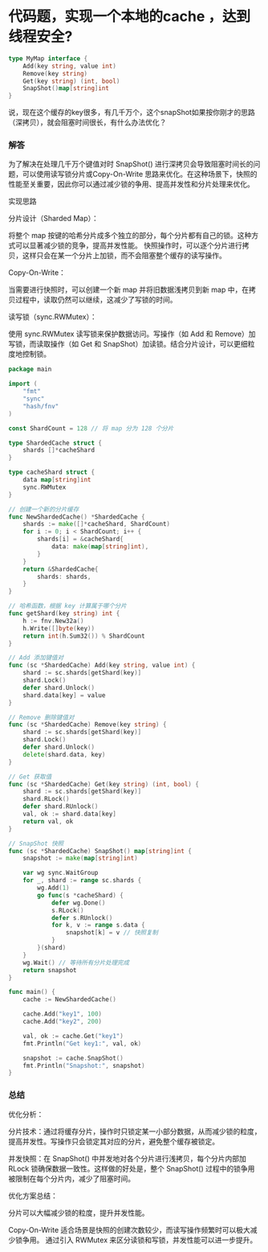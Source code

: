 # 代码题，实现一个本地的cache ，达到线程安全?
```go
type MyMap interface {
	Add(key string, value int)
	Remove(key string)
	Get(key string) (int, bool)
	SnapShot()map[string]int
}
```
说，现在这个缓存的key很多，有几千万个，这个snapShot如果按你刚才的思路（深拷贝），就会阻塞时间很长，有什么办法优化？

### 解答
为了解决在处理几千万个键值对时 SnapShot() 进行深拷贝会导致阻塞时间长的问题，可以使用读写锁分片或Copy-On-Write 思路来优化。在这种场景下，快照的性能至关重要，因此你可以通过减少锁的争用、提高并发性和分片处理来优化。

实现思路

分片设计（Sharded Map）：

将整个 map 按键的哈希分片成多个独立的部分，每个分片都有自己的锁。这种方式可以显著减少锁的竞争，提高并发性能。
快照操作时，可以逐个分片进行拷贝，这样只会在某一个分片上加锁，而不会阻塞整个缓存的读写操作。

Copy-On-Write：

当需要进行快照时，可以创建一个新 map 并将旧数据浅拷贝到新 map 中，在拷贝过程中，读取仍然可以继续，这减少了写锁的时间。

读写锁（sync.RWMutex）：

使用 sync.RWMutex 读写锁来保护数据访问。写操作（如 Add 和 Remove）加写锁，而读取操作（如 Get 和 SnapShot）加读锁。结合分片设计，可以更细粒度地控制锁。
```go
package main

import (
	"fmt"
	"sync"
	"hash/fnv"
)

const ShardCount = 128 // 将 map 分为 128 个分片

type ShardedCache struct {
	shards []*cacheShard
}

type cacheShard struct {
	data map[string]int
	sync.RWMutex
}

// 创建一个新的分片缓存
func NewShardedCache() *ShardedCache {
	shards := make([]*cacheShard, ShardCount)
	for i := 0; i < ShardCount; i++ {
		shards[i] = &cacheShard{
			data: make(map[string]int),
		}
	}
	return &ShardedCache{
		shards: shards,
	}
}

// 哈希函数，根据 key 计算属于哪个分片
func getShard(key string) int {
	h := fnv.New32a()
	h.Write([]byte(key))
	return int(h.Sum32()) % ShardCount
}

// Add 添加键值对
func (sc *ShardedCache) Add(key string, value int) {
	shard := sc.shards[getShard(key)]
	shard.Lock()
	defer shard.Unlock()
	shard.data[key] = value
}

// Remove 删除键值对
func (sc *ShardedCache) Remove(key string) {
	shard := sc.shards[getShard(key)]
	shard.Lock()
	defer shard.Unlock()
	delete(shard.data, key)
}

// Get 获取值
func (sc *ShardedCache) Get(key string) (int, bool) {
	shard := sc.shards[getShard(key)]
	shard.RLock()
	defer shard.RUnlock()
	val, ok := shard.data[key]
	return val, ok
}

// SnapShot 快照
func (sc *ShardedCache) SnapShot() map[string]int {
	snapshot := make(map[string]int)

	var wg sync.WaitGroup
	for _, shard := range sc.shards {
		wg.Add(1)
		go func(s *cacheShard) {
			defer wg.Done()
			s.RLock()
			defer s.RUnlock()
			for k, v := range s.data {
				snapshot[k] = v // 快照复制
			}
		}(shard)
	}
	wg.Wait() // 等待所有分片处理完成
	return snapshot
}

func main() {
	cache := NewShardedCache()

	cache.Add("key1", 100)
	cache.Add("key2", 200)

	val, ok := cache.Get("key1")
	fmt.Println("Get key1:", val, ok)

	snapshot := cache.SnapShot()
	fmt.Println("Snapshot:", snapshot)
}

```
### 总结
优化分析：

分片技术：通过将缓存分片，操作时只锁定某一小部分数据，从而减少锁的粒度，提高并发性。写操作只会锁定其对应的分片，避免整个缓存被锁定。

并发快照：在 SnapShot() 中并发地对各个分片进行浅拷贝，每个分片内部加 RLock 锁确保数据一致性。这样做的好处是，整个 SnapShot() 过程中的锁争用被限制在每个分片内，减少了阻塞时间。

优化方案总结：

分片可以大幅减少锁的粒度，提升并发性能。

Copy-On-Write 适合场景是快照的创建次数较少，而读写操作频繁时可以极大减少锁争用。
通过引入 RWMutex 来区分读锁和写锁，并发性能可以进一步提升。




